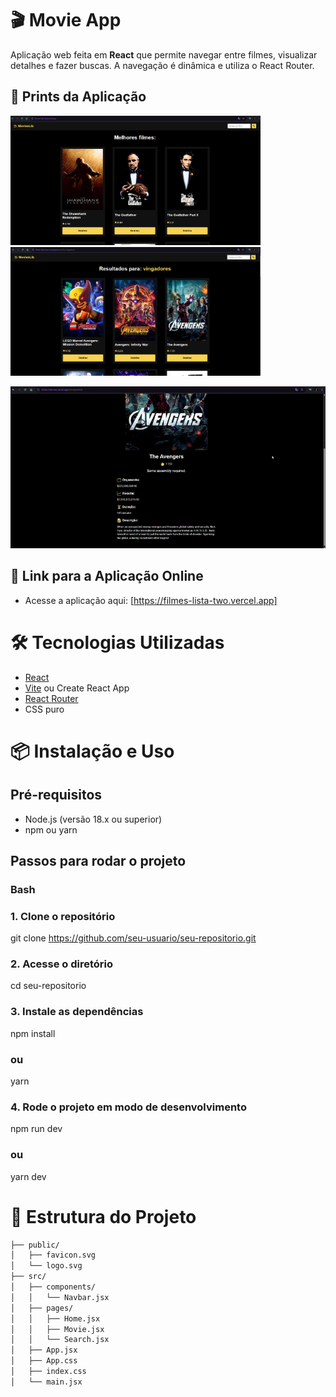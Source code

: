 # 🎬 Movie App

Aplicação web feita em **React** que permite navegar entre filmes, visualizar detalhes e fazer buscas. A navegação é dinâmica e utiliza o React Router.

## 📸 Prints da Aplicação

<p float="left">
  <img src="./prints/home.png" width="400"/>
  <img src="./prints/movie-details.png" width="400"/>
</p>
<p float="left">
  <img src="./prints/teste.gif" width="700"/>
</p>

## 🔗 Link para a Aplicação Online

- Acesse a aplicação aqui: [https://filmes-lista-two.vercel.app]  

# 🛠️ Tecnologias Utilizadas

- [React](https://reactjs.org/)
- [Vite](https://vitejs.dev/) ou Create React App
- [React Router](https://reactrouter.com/)
- CSS puro

# 📦 Instalação e Uso

## Pré-requisitos

- Node.js (versão 18.x ou superior)
- npm ou yarn

## Passos para rodar o projeto

### Bash
### 1. Clone o repositório
git clone https://github.com/seu-usuario/seu-repositorio.git

### 2. Acesse o diretório
cd seu-repositorio

### 3. Instale as dependências
npm install
### ou
yarn

### 4. Rode o projeto em modo de desenvolvimento
npm run dev
### ou
yarn dev

# 📁 Estrutura do Projeto

```bash
├── public/
│   ├── favicon.svg
│   └── logo.svg
├── src/
│   ├── components/
│   │   └── Navbar.jsx
│   ├── pages/
│   │   ├── Home.jsx
│   │   ├── Movie.jsx
│   │   └── Search.jsx
│   ├── App.jsx
│   ├── App.css
│   ├── index.css
│   └── main.jsx
